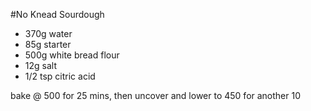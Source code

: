 #No Knead Sourdough

- 370g water
- 85g starter
- 500g white bread flour
- 12g salt
- 1/2 tsp citric acid

bake @ 500 for 25 mins, then uncover and lower to 450 for another 10
